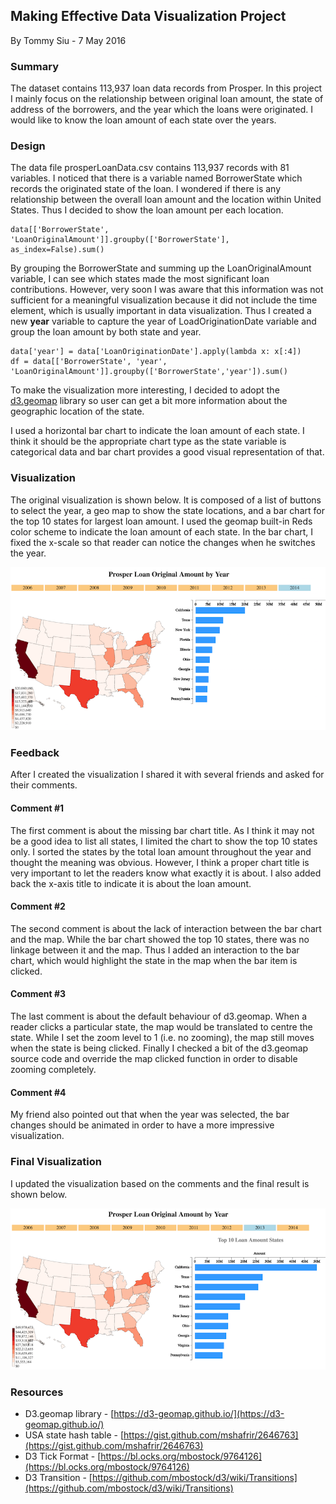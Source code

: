 ## Making Effective Data Visualization Project
By Tommy Siu - 7 May 2016

### Summary
The dataset contains 113,937 loan data records from Prosper.
In this project I mainly focus on the relationship between original loan amount, the state of address of the borrowers, and the year which the loans were originated. I would like to know the loan amount of each state over the years.

### Design
The data file prosperLoanData.csv contains 113,937 records with 81 variables. I noticed that there is a variable named BorrowerState which records the originated state of the loan. I wondered if there is any relationship between the overall loan amount and the location within United States. Thus I decided to show the loan amount per each location.

	data[['BorrowerState', 'LoanOriginalAmount']].groupby(['BorrowerState'], as_index=False).sum()

By grouping the BorrowerState and summing up the LoanOriginalAmount variable, I can see which states made the most significant loan contributions. However, very soon I was aware that this information was not sufficient for a meaningful visualization because it did not include the time element, which is usually important in data visualization. Thus I created a new **year** variable to capture the year of LoadOriginationDate variable and group the loan amount by both state and year.

	data['year'] = data['LoanOriginationDate'].apply(lambda x: x[:4])
	df = data[['BorrowerState', 'year', 'LoanOriginalAmount']].groupby(['BorrowerState','year']).sum()

To make the visualization more interesting, I decided to adopt the [d3.geomap](https://d3-geomap.github.io/) library so user can get a bit more information about the geographic location of the state.

I used a horizontal bar chart to indicate the loan amount of each state. I think it should be the appropriate chart type as the state variable is categorical data and bar chart provides a good visual representation of that. 

### Visualization
The original visualization is shown below. It is composed of a list of buttons to select the year, a geo map to show the state locations, and a bar chart for the top 10 states for largest loan amount. I used the geomap built-in Reds color scheme to indicate the loan amount of each state. In the bar chart, I fixed the x-scale so that reader can notice the changes when he switches the year. 

![Initial Chart](https://raw.githubusercontent.com/tommysiu/udacity-data-analyst/master/P5-data-visualization-and-D3/screen_initial.png)


### Feedback
After I created the visualization I shared it with several friends and asked for their comments. 

#### Comment #1
The first comment is about the missing bar chart title. As I think it may not be a good idea to list all states, I limited the chart to show the top 10 states only. I sorted the states by the total loan amount throughout the year and thought the meaning was obvious. However, I think a proper chart title is very important to let the readers know what exactly it is about. I also added back the x-axis title to indicate it is about the loan amount.

#### Comment #2
The second comment is about the lack of interaction between the bar chart and the map. While the bar chart showed the top 10 states, there was no linkage between it and the map. Thus I added an interaction to the bar chart, which would highlight the state in the map when the bar item is clicked.

#### Comment #3
The last comment is about the default behaviour of d3.geomap. When a reader clicks a particular state, the map would be translated to centre the state. While I set the zoom level to 1 (i.e. no zooming), the map still moves when the state is being clicked. Finally I checked a bit of the d3.geomap source code and override the map clicked function in order to disable zooming completely. 

#### Comment #4
My friend also pointed out that when the year was selected, the bar changes should be animated in order to have a more impressive visualization.

### Final Visualization
I updated the visualization based on the comments and the final result is shown below.

![Final Chart](https://raw.githubusercontent.com/tommysiu/udacity-data-analyst/master/P5-data-visualization-and-D3/screen_final.png)


### Resources
- D3.geomap library - [https://d3-geomap.github.io/](https://d3-geomap.github.io/)
- USA state hash table - [https://gist.github.com/mshafrir/2646763](https://gist.github.com/mshafrir/2646763)
- D3 Tick Format - [https://bl.ocks.org/mbostock/9764126](https://bl.ocks.org/mbostock/9764126)
- D3 Transition - [https://github.com/mbostock/d3/wiki/Transitions](https://github.com/mbostock/d3/wiki/Transitions)



